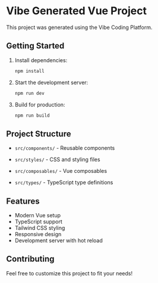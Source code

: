 # Vibe Generated Vue Project

This project was generated using the Vibe Coding Platform.

## Getting Started

1. Install dependencies:
   ```bash
   npm install
   ```

2. Start the development server:
   ```bash
   npm run dev
   ```

3. Build for production:
   ```bash
   npm run build
   ```

## Project Structure

- `src/components/` - Reusable components
- `src/styles/` - CSS and styling files

- `src/composables/` - Vue composables
- `src/types/` - TypeScript type definitions

## Features

- Modern Vue setup
- TypeScript support
- Tailwind CSS styling
- Responsive design
- Development server with hot reload

## Contributing

Feel free to customize this project to fit your needs!

